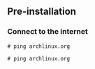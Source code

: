 ## Pre-installation
### Connect to the internet
`# ping archlinux.org`
```
# ping archlinux.org
``` 
